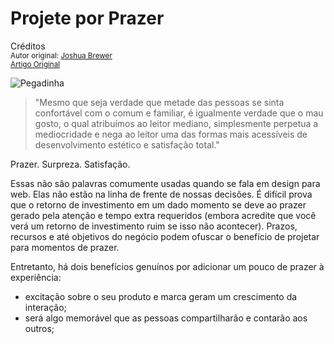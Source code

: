 Projete por Prazer
==================
Créditos<br/>
<small>Autor original: [Joshua Brewer](http://52weeksofux.com/)<br/>[Artigo Original](http://52weeksofux.com/post/531355592/design-for-delight)</small>

![Pegadinha](http://media.tumblr.com/tumblr_l138lrE6dY1qz7ace.jpg "Pegadinha")

> "Mesmo que seja verdade que metade das pessoas se sinta confortável com o comum e familiar, é igualmente verdade que o mau gosto, o qual atribuímos ao leitor mediano, simplesmente perpetua a mediocridade e nega ao leitor uma das formas mais acessíveis de desenvolvimento estético e satisfação total."

Prazer. Surpreza. Satisfação.

Essas não são palavras comumente usadas quando se fala em design para web. Elas não estão na linha de frente de nossas decisões. É difícil prova que o retorno de investimento em um dado momento se deve ao prazer gerado pela atenção e tempo extra requeridos (embora acredite que você verá um retorno de investimento ruim se isso não acontecer). Prazos, recursos e até objetivos do negócio podem ofuscar o benefício de projetar para momentos de prazer.

Entretanto, há dois benefícios genuínos por adicionar um pouco de prazer à experiência:

- excitação sobre o seu produto e marca geram um crescimento da interação;
- será algo memorável que as pessoas compartilharão e contarão aos outros;

